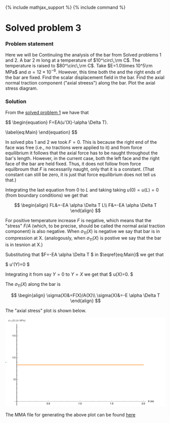{% include mathjax_support %}
{% include command %}


# Solved problem 3


### Problem statement

Here we will be Continuiing the analysis of the  bar from Solved problems 1 and 2. A bar 2 m long at a temperature of $10^\circ\,\rm C$. The temperature is raised to $80^\circ\,\rm C$. Take $E=1.0\times 10^5\rm MPa$ and $\alpha=12 \times 10^{-6}$.  However, this time both the and the right ends of the bar are fixed. Find the scalar displacement field in the bar. Find the axial normal traction component ("axial streess") along the bar. Plot the axial stress diagram. 




### Solution


From the  [solved  problem 1](./ThermalStressesSP1.md) we have that 


$$
\begin{equation}
F=EA(u'(X)-\alpha \Delta T).




\label{eq:Main}
\end{equation}
$$

In solved pbs 1 and 2 we took $F=0$. This is because the right end of the face was free (i.e., no tractions were applied to it) and from force equilibrium it follows that the axial force has to be naught throughout the bar's length. However, in the current case, both the left face and the right face of the bar are held fixed. Thus,  it does not follow from force equilbroum that $F$ is necessarily naught, only that it is a constant. (That constant can still be zero, it is just that force equilibrium does not tell us that.) 

Integrating the last equation from $0$ to $L$ and taking taking $u(0)=u(L)=0$ (from boundary conditions) we get that

$$
\begin{align}
FL&=-EA \alpha \Delta T L\\
F&=-EA \alpha \Delta T 
\end{align}
$$

For positive temperature increase $F$ is negative, which means that the "stress" $F/A$ (which, to be precise, should be called the  normal axial traction component) is also negative. When $\sigma_{11}(X)$ is negative we say that bar is in compression at X. (analogously, when $\sigma_{11}(X)$ is postive we say that the bar is in tesnion at X.)

Substituting that $F=-EA \alpha \Delta T $ in $\eqref{eq:Main}$ we get that

$
u'(Y)=0
$

Integrating it from say $Y=0$ to $Y=X$ we get that
$
u(X)=0.
$

The $\sigma_{11}(X)$ along the bar is 

$$
\begin{align}
\sigma(X)&=F(X)/A(X)\\
\sigma(X)&=-E \alpha \Delta T 
\end{align}
$$

The "axial stress" plot is shown below. 


![](Images/2021-09-28-11-08-55.png)

The MMA file for generating the above plot can be found [here](WFiles/ThermalStressesSP3.nb)